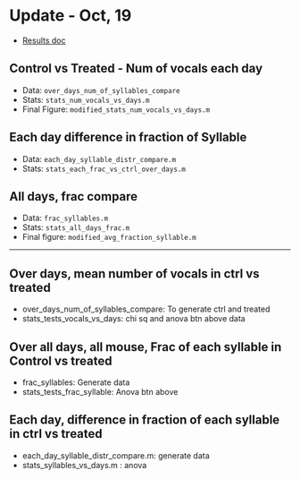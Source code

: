 # Update - Oct, 19
- [Results doc](https://docs.google.com/document/d/1QzULXaf5v3fMQMGo-Svjn-nxEw1AgS86cbZ0hrVOs04/edit)
## Control vs Treated - Num of vocals each day
- Data: `over_days_num_of_syllables_compare`
- Stats: `stats_num_vocals_vs_days.m`
- Final Figure: `modified_stats_num_vocals_vs_days.m`

## Each day difference in fraction of Syllable
- Data: `each_day_syllable_distr_compare.m`
- Stats: `stats_each_frac_vs_ctrl_over_days.m`

## All days, frac compare
- Data: `frac_syllables.m`
- Stats: `stats_all_days_frac.m`
- Final figure: `modified_avg_fraction_syllable.m`


------------------------------------------------

## Over days, mean number of vocals in ctrl vs treated
- over_days_num_of_syllables_compare: To generate ctrl and treated
- stats_tests_vocals_vs_days: chi sq and anova btn above data

## Over all days, all mouse, Frac of each syllable in Control vs treated 
- frac_syllables: Generate data
- stats_tests_frac_syllable: Anova btn above 

## Each day, difference in fraction of each syllable in ctrl vs treated
- each_day_syllable_distr_compare.m: generate data
- stats_syllables_vs_days.m : anova